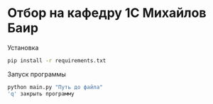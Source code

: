 # Отбор на кафедру 1С Михайлов Баир
Установка
```bash
pip install -r requirements.txt
```


Запуск программы
```bash
python main.py "Путь до файла"
'q' закрыть программу
```

